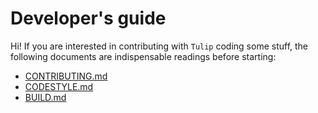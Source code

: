# Developer's guide

Hi! If you are interested in contributing with ``Tulip`` coding some stuff, the following documents are indispensable
readings before starting:

- [CONTRIBUTING.md](https://github.com/rafael-santiago/tulip/blob/master/doc/CONTRIBUTING.md)
- [CODESTYLE.md](https://github.com/rafael-santiago/tulip/blob/master/doc/CODESTYLE.md)
- [BUILD.md](https://github.com/rafael-santiago/tulip/blob/master/doc/BUILD.md)
